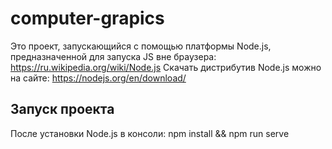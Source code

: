 # computer-grapics

Это проект, запускающийся с помощью платформы Node.js, предназначенной для запуска JS вне браузера: https://ru.wikipedia.org/wiki/Node.js
Скачать дистрибутив Node.js можно на сайте: https://nodejs.org/en/download/

## Запуск проекта
После установки Node.js в консоли:
npm install && npm run serve